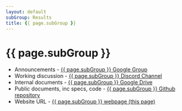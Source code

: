 ```yaml
---
layout: default
subGroup: Results
title: {{ page.subGroup }}
---
```


# {{ page.subGroup }}

- Announcements - [ {{ page.subGroup }} Google Group](https://groups.google.com/a/bswg.org/g/text-formats)
- Working discussion - [ {{ page.subGroup }} Discord Channel](https://discord.gg/KSYKBBmup9)
- Internal documents - [ {{ page.subGroup }} Google Drive](https://drive.google.com/drive/u/1/folders/1h9Bn4K3_K7sML88fClPMWwV8QrdShN64)
- Public documents, inc specs, code - [ {{ page.subGroup }} Github repository](https://github.com/theBSWG/text-formats)
- Website URL - [ {{ page.subGroup }} webpage (this page)](https://bswg.org/text-formats)
